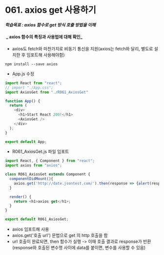 # 061. axios get 사용하기

#### **_학습목표 : axios 함수로 get 방식 호출 방법을 이해_**

####  **_ axios 함수의 특징과 사용법에 대해 확인_** 

-    axios도 fetch와 마찬가지로 비동기 통신을 지원(axios는 fetch와 달리, 별도로 설치한 후 임포트해 사용해야함)

```
npm install --save axios
```

-   App.js 수정

```js
import React from "react";
// import "./App.css";
import AxiosGet from "./R061_AxiosGet"

function App() {
  return (
    <div>
      <h1>Start React 200!</h1>
      <AxiosGet />
    </div>
  );
}

export default App;

```

  
  
  

-   R061_AxiosGet.js 파일 임포트  
      
      
      
    

```js
import React, { Component } from "react";
import axios from "axios";

class R061_AxiosGet extends Component {
  componentDidMount(){
    axios.get('http://date.jsontest.com/').then(response => {alert(response.data.date)})
  }

  render() {
    return <h1>axios get</h1>;
  }
}

export default R061_AxiosGet;


```

  
  

-   axios 임포트해 사용
-   axios.get('호출 url') 문법으로 get 의 http 호출을 함
-   url 호출이 완료되면, then 함수가 실행 -> 이때 호출 결과로 response가 반환(response와 호출된 변수명 사이에 data를 붙이면, 변수를 사용할 수 있음)
